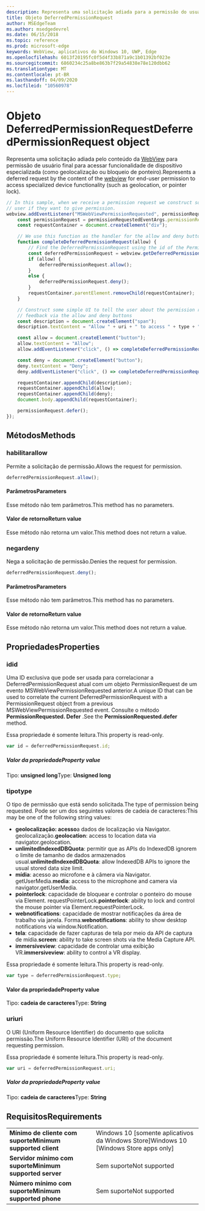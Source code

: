 ```yaml
---
description: Representa uma solicitação adiada para a permissão do usuário acessar a funcionalidade do dispositivo
title: Objeto DeferredPermissionRequest
author: MSEdgeTeam
ms.author: msedgedevrel
ms.date: 06/15/2018
ms.topic: reference
ms.prod: microsoft-edge
keywords: WebView, aplicativos do Windows 10, UWP, Edge
ms.openlocfilehash: 6013f20195fc0f5d4f33b871a9c1b01392bf023e
ms.sourcegitcommit: 6860234c25a8be863b7f29a54838e78e120dbb62
ms.translationtype: MT
ms.contentlocale: pt-BR
ms.lasthandoff: 04/09/2020
ms.locfileid: "10560978"
---
```

# <span data-ttu-id="4435b-104">Objeto DeferredPermissionRequest</span><span class="sxs-lookup"><span data-stu-id="4435b-104">DeferredPermissionRequest object</span></span>

<span data-ttu-id="4435b-105">Representa uma solicitação adiada pelo conteúdo da [WebView](../webview.md) para permissão de usuário final para acessar funcionalidade de dispositivo especializada (como geolocalização ou bloqueio de ponteiro).</span><span class="sxs-lookup"><span data-stu-id="4435b-105">Represents a deferred request by the content of the [webview](../webview.md) for end-user permission to access specialized device functionality (such as geolocation, or pointer lock).</span></span>

```js
// In this sample, when we receive a permission request we construct some basic UI to ask the
// user if they want to give permission.
webview.addEventListener("MSWebViewPermissionRequested", permissionRequestedEventArgs => {
    const permissionRequest = permissionRequestedEventArgs.permissionRequest;
    const requestContainer = document.createElement("div");

    // We use this function as the handler for the allow and deny buttons.
    function completeDeferredPermissionRequest(allow) {
        // Find the DeferredPermissionRequest using the id of the PermissionRequest we deferred.
        const deferredPermissionRequest = webview.getDeferredPermissionRequestById(permissionRequest.id);
        if (allow) {
            deferredPermissionRequest.allow();
        }
        else {
            deferredPermissionRequest.deny();
        }
        requestContainer.parentElement.removeChild(requestContainer);
    }

    // Construct some simple UI to tell the user about the permission request and get their
    // feedback via the allow and deny buttons
    const description = document.createElement("span");
    description.textContent = "Allow " + uri + " to access " + type + "?";

    const allow = document.createElement("button");
    allow.textContent = "Allow";
    allow.addEventListener("click", () => completeDeferredPermissionRequest(true));

    const deny = document.createElement("button");
    deny.textContent = "Deny";
    deny.addEventListener("click", () => completeDeferredPermissionRequest(false));

    requestContainer.appendChild(description);
    requestContainer.appendChild(allow);
    requestContainer.appendChild(deny);
    document.body.appendChild(requestContainer);

    permissionRequest.defer();
});
```

## <span data-ttu-id="4435b-106">Métodos</span><span class="sxs-lookup"><span data-stu-id="4435b-106">Methods</span></span>

### <span data-ttu-id="4435b-107">habilitar</span><span class="sxs-lookup"><span data-stu-id="4435b-107">allow</span></span>

<span data-ttu-id="4435b-108">Permite a solicitação de permissão.</span><span class="sxs-lookup"><span data-stu-id="4435b-108">Allows the request for permission.</span></span>

```js
deferredPermissionRequest.allow();
```

#### <span data-ttu-id="4435b-109">Parâmetros</span><span class="sxs-lookup"><span data-stu-id="4435b-109">Parameters</span></span>

<span data-ttu-id="4435b-110">Esse método não tem parâmetros.</span><span class="sxs-lookup"><span data-stu-id="4435b-110">This method has no parameters.</span></span>

#### <span data-ttu-id="4435b-111">Valor de retorno</span><span class="sxs-lookup"><span data-stu-id="4435b-111">Return value</span></span>

<span data-ttu-id="4435b-112">Esse método não retorna um valor.</span><span class="sxs-lookup"><span data-stu-id="4435b-112">This method does not return a value.</span></span>

### <span data-ttu-id="4435b-113">negar</span><span class="sxs-lookup"><span data-stu-id="4435b-113">deny</span></span>

<span data-ttu-id="4435b-114">Nega a solicitação de permissão.</span><span class="sxs-lookup"><span data-stu-id="4435b-114">Denies the request for permission.</span></span>

```js
deferredPermissionRequest.deny();
```

#### <span data-ttu-id="4435b-115">Parâmetros</span><span class="sxs-lookup"><span data-stu-id="4435b-115">Parameters</span></span>

<span data-ttu-id="4435b-116">Esse método não tem parâmetros.</span><span class="sxs-lookup"><span data-stu-id="4435b-116">This method has no parameters.</span></span>

#### <span data-ttu-id="4435b-117">Valor de retorno</span><span class="sxs-lookup"><span data-stu-id="4435b-117">Return value</span></span>

<span data-ttu-id="4435b-118">Esse método não retorna um valor.</span><span class="sxs-lookup"><span data-stu-id="4435b-118">This method does not return a value.</span></span>

## <span data-ttu-id="4435b-119">Propriedades</span><span class="sxs-lookup"><span data-stu-id="4435b-119">Properties</span></span>

### <span data-ttu-id="4435b-120">id</span><span class="sxs-lookup"><span data-stu-id="4435b-120">id</span></span>

<span data-ttu-id="4435b-121">Uma ID exclusiva que pode ser usada para correlacionar a DeferredPermissionRequest atual com um objeto PermissionRequest de um evento MSWebViewPermissionRequested anterior.</span><span class="sxs-lookup"><span data-stu-id="4435b-121">A unique ID that can be used to correlate the current DeferredPermissionRequest with a PermissionRequest object from a previous MSWebViewPermissionRequested event.</span></span> <span data-ttu-id="4435b-122">Consulte o método **PermissionRequested. Defer** .</span><span class="sxs-lookup"><span data-stu-id="4435b-122">See the **PermissionRequested.defer** method.</span></span>

<span data-ttu-id="4435b-123">Essa propriedade é somente leitura.</span><span class="sxs-lookup"><span data-stu-id="4435b-123">This property is read-only.</span></span>

```js
var id = deferredPermissionRequest.id;
```

##### <span data-ttu-id="4435b-124">Valor da propriedade</span><span class="sxs-lookup"><span data-stu-id="4435b-124">Property value</span></span>

<span data-ttu-id="4435b-125">Tipo: **unsigned long**</span><span class="sxs-lookup"><span data-stu-id="4435b-125">Type: **Unsigned long**</span></span>

### <span data-ttu-id="4435b-126">tipo</span><span class="sxs-lookup"><span data-stu-id="4435b-126">type</span></span>

<span data-ttu-id="4435b-127">O tipo de permissão que está sendo solicitada.</span><span class="sxs-lookup"><span data-stu-id="4435b-127">The type of permission being requested.</span></span> <span data-ttu-id="4435b-128">Pode ser um dos seguintes valores de cadeia de caracteres:</span><span class="sxs-lookup"><span data-stu-id="4435b-128">This may be one of the following string values:</span></span>

- <span data-ttu-id="4435b-129">**geolocalização: acesso**a dados de localização via Navigator. geolocalização.</span><span class="sxs-lookup"><span data-stu-id="4435b-129">**geolocation**: access to location data via navigator.geolocation.</span></span>
- <span data-ttu-id="4435b-130">**unlimitedIndexedDBQuota**: permitir que as APIs do IndexedDB ignorem o limite de tamanho de dados armazenados usual.</span><span class="sxs-lookup"><span data-stu-id="4435b-130">**unlimitedIndexedDBQuota**: allow IndexedDB APIs to ignore the usual stored data size limit.</span></span>
- <span data-ttu-id="4435b-131">**mídia**: acesso ao microfone e à câmera via Navigator. getUserMedia.</span><span class="sxs-lookup"><span data-stu-id="4435b-131">**media**: access to the microphone and camera via navigator.getUserMedia.</span></span>
- <span data-ttu-id="4435b-132">**pointerlock**: capacidade de bloquear e controlar o ponteiro do mouse via Element. requestPointerLock.</span><span class="sxs-lookup"><span data-stu-id="4435b-132">**pointerlock**: ability to lock and control the mouse pointer via Element.requestPointerLock.</span></span>
- <span data-ttu-id="4435b-133">**webnotifications**: capacidade de mostrar notificações da área de trabalho via janela. Forma.</span><span class="sxs-lookup"><span data-stu-id="4435b-133">**webnotifications**: ability to show desktop notifications via window.Notification.</span></span>
- <span data-ttu-id="4435b-134">**tela**: capacidade de fazer capturas de tela por meio da API de captura de mídia.</span><span class="sxs-lookup"><span data-stu-id="4435b-134">**screen**: ability to take screen shots via the Media Capture API.</span></span>
- <span data-ttu-id="4435b-135">**immersiveview**: capacidade de controlar uma exibição VR.</span><span class="sxs-lookup"><span data-stu-id="4435b-135">**immersiveview**: ability to control a VR display.</span></span>

<span data-ttu-id="4435b-136">Essa propriedade é somente leitura.</span><span class="sxs-lookup"><span data-stu-id="4435b-136">This property is read-only.</span></span>

```js
var type = deferredPermissionRequest.type;
```

#### <span data-ttu-id="4435b-137">Valor da propriedade</span><span class="sxs-lookup"><span data-stu-id="4435b-137">Property value</span></span>

<span data-ttu-id="4435b-138">Tipo: **cadeia de caracteres**</span><span class="sxs-lookup"><span data-stu-id="4435b-138">Type: **String**</span></span>

### <span data-ttu-id="4435b-139">uri</span><span class="sxs-lookup"><span data-stu-id="4435b-139">uri</span></span>

<span data-ttu-id="4435b-140">O URI (Uniform Resource Identifier) do documento que solicita permissão.</span><span class="sxs-lookup"><span data-stu-id="4435b-140">The Uniform Resource Identifier (URI) of the document requesting permission.</span></span>

<span data-ttu-id="4435b-141">Essa propriedade é somente leitura.</span><span class="sxs-lookup"><span data-stu-id="4435b-141">This property is read-only.</span></span>

```js
var uri = deferredPermissionRequest.uri;
```

##### <span data-ttu-id="4435b-142">Valor da propriedade</span><span class="sxs-lookup"><span data-stu-id="4435b-142">Property value</span></span>

<span data-ttu-id="4435b-143">Tipo: **cadeia de caracteres**</span><span class="sxs-lookup"><span data-stu-id="4435b-143">Type: **String**</span></span>

## <span data-ttu-id="4435b-144">Requisitos</span><span class="sxs-lookup"><span data-stu-id="4435b-144">Requirements</span></span>

|                                           |                                      |
|-------------------------------------------|--------------------------------------|
| <strong><span data-ttu-id="4435b-145">Mínimo de cliente com suporte</span><span class="sxs-lookup"><span data-stu-id="4435b-145">Minimum supported client</span></span></strong> | <span data-ttu-id="4435b-146">Windows 10 [somente aplicativos da Windows Store]</span><span class="sxs-lookup"><span data-stu-id="4435b-146">Windows 10 [Windows Store apps only]</span></span> |
| <strong><span data-ttu-id="4435b-147">Servidor mínimo com suporte</span><span class="sxs-lookup"><span data-stu-id="4435b-147">Minimum supported server</span></span></strong> |            <span data-ttu-id="4435b-148">Sem suporte</span><span class="sxs-lookup"><span data-stu-id="4435b-148">Not supported</span></span>             |
| <strong><span data-ttu-id="4435b-149">Número mínimo com suporte</span><span class="sxs-lookup"><span data-stu-id="4435b-149">Minimum supported phone</span></span></strong>  |            <span data-ttu-id="4435b-150">Sem suporte</span><span class="sxs-lookup"><span data-stu-id="4435b-150">Not supported</span></span>             |
